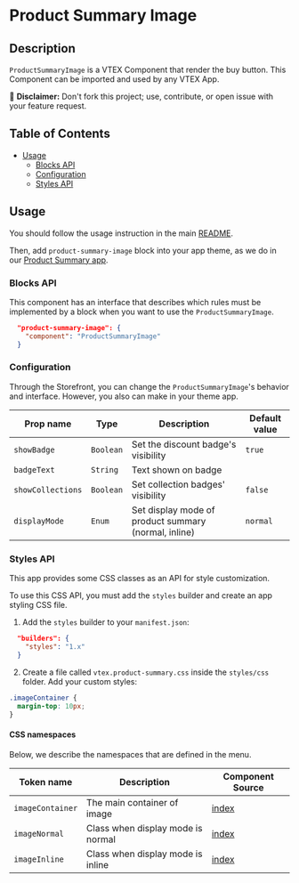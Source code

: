 # Product Summary Image

## Description

`ProductSummaryImage` is a VTEX Component that render the buy button.
This Component can be imported and used by any VTEX App.

:loudspeaker: **Disclaimer:** Don't fork this project; use, contribute, or open issue with your feature request.

## Table of Contents
- [Usage](#usage)
  - [Blocks API](#blocks-api)
  - [Configuration](#configuration)
  - [Styles API](#styles-api)

## Usage

You should follow the usage instruction in the main [README](https://github.com/vtex-apps/product-summary/blob/master/README.md#usage).

Then, add `product-summary-image` block into your app theme, as we do in our [Product Summary app](https://github.com/vtex-apps/product-summary/blob/master/store/blocks.json).

### Blocks API

This component has an interface that describes which rules must be implemented by a block when you want to use the `ProductSummaryImage`.

```json
  "product-summary-image": {
    "component": "ProductSummaryImage"
  }
```

### Configuration

Through the Storefront, you can change the `ProductSummaryImage`'s behavior and interface. However, you also can make in your theme app.

| Prop name         | Type      | Description                                          | Default value |
| ----------------- | --------- | ---------------------------------------------------- | ------------- |
| `showBadge`       | `Boolean` | Set the discount badge's visibility                  | `true`        |
| `badgeText`       | `String`  | Text shown on badge                                  |               |
| `showCollections` | `Boolean` | Set collection badges' visibility                    | `false`       |
| `displayMode`     | `Enum`    | Set display mode of product summary (normal, inline) | `normal`      |

### Styles API

This app provides some CSS classes as an API for style customization.

To use this CSS API, you must add the `styles` builder and create an app styling CSS file.

1. Add the `styles` builder to your `manifest.json`:

```json
  "builders": {
    "styles": "1.x"
  }
```

2. Create a file called `vtex.product-summary.css` inside the `styles/css` folder. Add your custom styles:

```css
.imageContainer {
  margin-top: 10px;
}
```

#### CSS namespaces

Below, we describe the namespaces that are defined in the menu.

| Token name   | Description                                          | Component Source                     |
| ------------ | ---------------------------------------------------- | ------------------------------------ |
| `imageContainer` | The main container of image | [index](/react/components/ProductSummaryImage/ProductSummaryImage.js) |
| `imageNormal` | Class when display mode is normal | [index](/react/components/ProductSummaryImage/ProductSummaryImage.js) |
| `imageInline` | Class when display mode is inline | [index](/react/components/ProductSummaryImage/ProductSummaryImage.js) |
